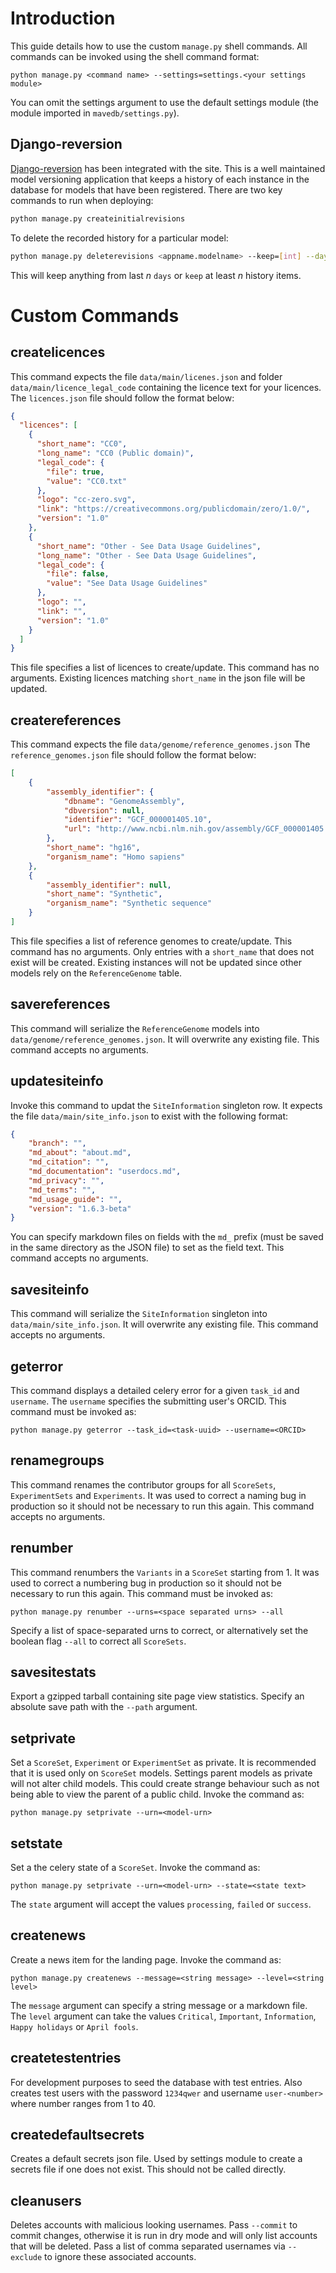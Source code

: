 # Introduction
This guide details how to use the custom `manage.py` shell commands. All
commands can be invoked using the shell command format:

```shell script
python manage.py <command name> --settings=settings.<your settings module>
```

You can omit the settings argument to use the default settings module (the
module imported in `mavedb/settings.py`).

## Django-reversion
[Django-reversion](https://django-reversion.readthedocs.io/en/stable/) has been
integrated with the site. This is a well maintained model versioning application
that keeps a history of each instance in the database for models that have been
registered. There are two key commands to run when deploying:

```python manage.py migrate
python manage.py createinitialrevisions
```

To delete the recorded history for a particular model:

```bash
python manage.py deleterevisions <appname.modelname> --keep=[int] --days=[int]
```

This will keep anything from last *n* `days` or `keep` at least *n* history
items.

# Custom Commands

## createlicences
This command expects the file `data/main/licenes.json` and folder
`data/main/licence_legal_code` containing the licence text for your licences.
The `licences.json` file should follow the format below:

```json
{
  "licences": [
    {
      "short_name": "CC0",
      "long_name": "CC0 (Public domain)",
      "legal_code": {
        "file": true,
        "value": "CC0.txt"
      },
      "logo": "cc-zero.svg",
      "link": "https://creativecommons.org/publicdomain/zero/1.0/",
      "version": "1.0"
    },
    {
      "short_name": "Other - See Data Usage Guidelines",
      "long_name": "Other - See Data Usage Guidelines",
      "legal_code": {
        "file": false,
        "value": "See Data Usage Guidelines"
      },
      "logo": "",
      "link": "",
      "version": "1.0"
    }
  ]
}
```

This file specifies a list of licences to create/update. This command has no
arguments. Existing licences matching `short_name` in the json file will be
updated.


## createreferences
This command expects the file `data/genome/reference_genomes.json` The
`reference_genomes.json` file should follow the format below:

```json
[
    {
        "assembly_identifier": {
            "dbname": "GenomeAssembly",
            "dbversion": null,
            "identifier": "GCF_000001405.10",
            "url": "http://www.ncbi.nlm.nih.gov/assembly/GCF_000001405.10"
        },
        "short_name": "hg16",
        "organism_name": "Homo sapiens"
    },
    {
        "assembly_identifier": null,
        "short_name": "Synthetic",
        "organism_name": "Synthetic sequence"
    }
]
```

This file specifies a list of reference genomes to create/update. This command
has no arguments. Only entries with a `short_name` that does not exist will be
created. Existing instances will not be updated since other models rely on the
`ReferenceGenome` table.

## savereferences
This command will serialize the `ReferenceGenome` models into
`data/genome/reference_genomes.json`. It will overwrite any existing file. This
command accepts no arguments.

## updatesiteinfo
Invoke this command to updat the `SiteInformation` singleton row. It expects
the file `data/main/site_info.json` to exist with the following format:

```json
{
    "branch": "",
    "md_about": "about.md",
    "md_citation": "",
    "md_documentation": "userdocs.md",
    "md_privacy": "",
    "md_terms": "",
    "md_usage_guide": "",
    "version": "1.6.3-beta"
}
```

You can specify markdown files on fields with the `md_` prefix (must be saved
in the same directory as the JSON file) to set as the field text. This command
accepts no arguments.

## savesiteinfo
This command will serialize the `SiteInformation` singleton into
`data/main/site_info.json`. It will overwrite any existing file. This command
accepts no arguments.

## geterror
This command displays a detailed celery error for a given `task_id` and `username`.
The `username` specifies the submitting user's ORCID. This command must be
invoked as:

```shell script
python manage.py geterror --task_id=<task-uuid> --username=<ORCID>
```

## renamegroups
This command renames the contributor groups for all `ScoreSets`, `ExperimentSets`
and `Experiments`. It was used to correct a naming bug in production so it should
not be necessary to run this again. This command accepts no arguments.

## renumber
This command renumbers the `Variants` in a `ScoreSet` starting from 1. It was
used to correct a numbering bug in production so it should not be necessary to
run this again. This command must be invoked as:

```shell script
python manage.py renumber --urns=<space separated urns> --all
```

Specify a list of space-separated urns to correct, or alternatively set the
boolean flag `--all` to correct all `ScoreSets`.

## savesitestats
Export a gzipped tarball containing site page view statistics. Specify an
absolute save path with the `--path` argument.

## setprivate
Set a `ScoreSet`, `Experiment` or `ExperimentSet` as private. It is recommended
that it is used only on `ScoreSet` models. Settings parent models as private
will not alter child models. This could create strange behaviour such as not
being able to view the parent of a public child. Invoke the command as:

```shell script
python manage.py setprivate --urn=<model-urn>
```

## setstate
Set a the celery state of a `ScoreSet`. Invoke the command as:

```shell script
python manage.py setprivate --urn=<model-urn> --state=<state text>
```

The `state` argument will accept the values `processing`, `failed` or `success`.

## createnews
Create a news item for the landing page. Invoke the command as:

```shell script
python manage.py createnews --message=<string message> --level=<string level>
```

The `message` argument can specify a string message or a markdown file. The
`level` argument can take the values `Critical`, `Important`, `Information`,
`Happy holidays` or `April fools`.

## createtestentries
For development purposes to seed the database with test entries. Also creates
test users with the password `1234qwer` and username `user-<number>` where
number ranges from 1 to 40.

## createdefaultsecrets
Creates a default secrets json file. Used by settings module to create a secrets
file if one does not exist. This should not be called directly.

## cleanusers
Deletes accounts with malicious looking usernames. Pass `--commit` to commit changes, otherwise
it is run in dry mode and will only list accounts that will be deleted. Pass a list of comma separated
usernames via `--exclude` to ignore these associated accounts.
